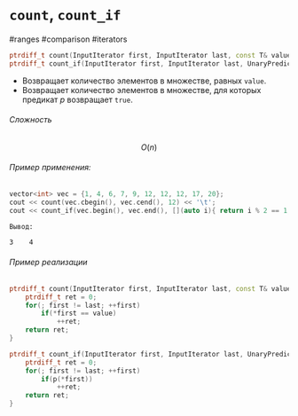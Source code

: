 # `count`, `count_if`
#ranges #comparison #iterators

```cpp
ptrdiff_t count(InputIterator first, InputIterator last, const T& value)
ptrdiff_t count_if(InputIterator first, InputIterator last, UnaryPredicate p)
```
- Возвращает количество элементов в множестве, равных `value`.
- Возвращает количество элементов в множестве, для которых предикат $p$ возвращает `true`.
###### Сложность 
$$O(n)$$
###### Пример применения:
```cpp
vector<int> vec = {1, 4, 6, 7, 9, 12, 12, 12, 17, 20};
cout << count(vec.cbegin(), vec.cend(), 12) << '\t';
cout << count_if(vec.begin(), vec.end(), [](auto i){ return i % 2 == 1; });
```
`Вывод:`
```bash
3    4
```
###### Пример реализации
```cpp
ptrdiff_t count(InputIterator first, InputIterator last, const T& value) {
	ptrdiff_t ret = 0;
    for(; first != last; ++first)
        if(*first == value)
            ++ret;
    return ret;
}

ptrdiff_t count_if(InputIterator first, InputIterator last, UnaryPredicate p) {
	ptrdiff_t ret = 0;
    for(; first != last; ++first)
        if(p(*first))
		    ++ret;
    return ret;
}
```
